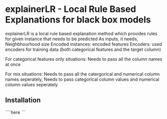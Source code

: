 # explainerLR - Local Rule Based Explanations for black box models

explainerLR is a local rule based explanation method which provides rules for given instance that needs to be predicted
As inputs, it needs,
Neighbhourhood size
Encoded instances: encoded features 
Encoders: used encoders for training data (both categorical features and the target column)

For categorical features only situations:
Needs to pass all the column names at once

For mix situations:
Needs to pass all the catergorical and numerical column names seperately,
Needs to pass categorical column values and numerical column values seperately

## Installation
````here ```
